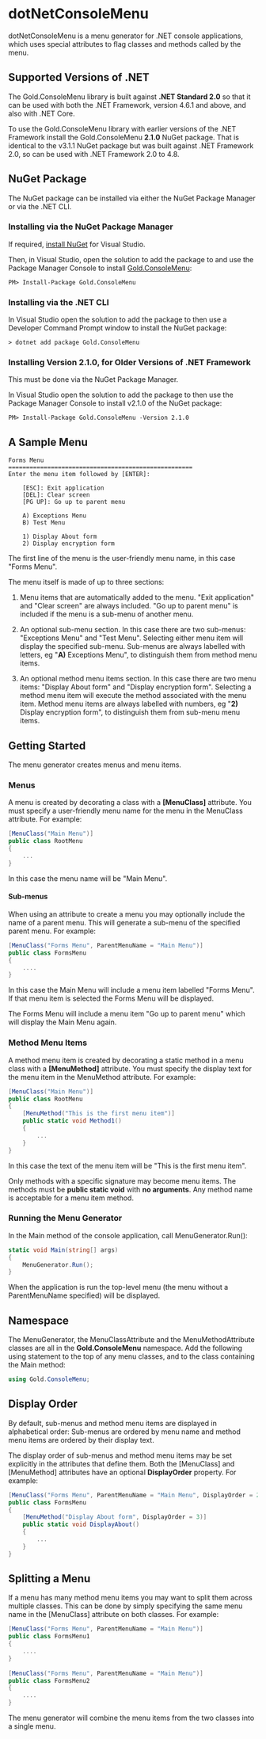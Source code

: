 # dotNetConsoleMenu
dotNetConsoleMenu is a menu generator for .NET console applications, which uses special attributes to flag classes and methods called by the menu.

## Supported Versions of .NET
The Gold.ConsoleMenu library is built against **.NET Standard 2.0** so that it can be used with both the .NET Framework, version 4.6.1 and above, and also with .NET Core.

To use the Gold.ConsoleMenu library with earlier versions of the .NET Framework install the Gold.ConsoleMenu **2.1.0** NuGet package.  That is identical to the v3.1.1 NuGet package but was built against .NET Framework 2.0, so can be used with .NET Framework 2.0 to 4.8.

## NuGet Package
The NuGet package can be installed via either the NuGet Package Manager or via the .NET CLI.

### Installing via the NuGet Package Manager
If required, [install NuGet](http://docs.nuget.org/docs/start-here/installing-nuget) for Visual Studio. 

Then, in Visual Studio, open the solution to add the package to and use the Package Manager Console to install [Gold.ConsoleMenu](https://www.nuget.org/packages/Gold.ConsoleMenu/):

    PM> Install-Package Gold.ConsoleMenu

### Installing via the .NET CLI
In Visual Studio open the solution to add the package to then use a Developer Command Prompt window to install the NuGet package:

    > dotnet add package Gold.ConsoleMenu

### Installing Version 2.1.0, for Older Versions of .NET Framework
This must be done via the NuGet Package Manager.

In Visual Studio open the solution to add the package to then use the Package Manager Console to install v2.1.0 of the NuGet package:

    PM> Install-Package Gold.ConsoleMenu -Version 2.1.0

## A Sample Menu

```
Forms Menu
====================================================
Enter the menu item followed by [ENTER]:

    [ESC]: Exit application
    [DEL]: Clear screen
    [PG UP]: Go up to parent menu

    A) Exceptions Menu
    B) Test Menu

    1) Display About form
    2) Display encryption form
```	

The first line of the menu is the user-friendly menu name, in this case "Forms Menu".

The menu itself is made of up to three sections:

1) Menu items that are automatically added to the menu.  "Exit application" and "Clear screen" are always included.  "Go up to parent menu" is included if the menu is a sub-menu of another menu.

2) An optional sub-menu section.  In this case there are two sub-menus: "Exceptions Menu" and "Test Menu".  Selecting either menu item will display the specified sub-menu.  Sub-menus are always labelled with letters, eg "**A)** Exceptions Menu", to distinguish them from method menu items.

3) An optional method menu items section.  In this case there are two menu items: "Display About form" and "Display encryption form".  Selecting a method menu item will execute the method associated with the menu item.  Method menu items are always labelled with numbers, eg "**2)** Display encryption form", to distinguish them from sub-menu menu items.

## Getting Started
The menu generator creates menus and menu items.

### Menus
A menu is created by decorating a class with a **[MenuClass]** attribute.  You must specify a user-friendly menu name for the menu in the MenuClass attribute.  For example:

```csharp
[MenuClass("Main Menu")]
public class RootMenu
{
    ...
}
```

In this case the menu name will be "Main Menu".

#### Sub-menus
When using an attribute to create a menu you may optionally include the name of a parent menu.  This will generate a sub-menu of the specified parent menu.  For example:

```csharp
[MenuClass("Forms Menu", ParentMenuName = "Main Menu")]
public class FormsMenu
{
    ....
}
```

In this case the Main Menu will include a menu item labelled "Forms Menu".  If that menu item is selected the Forms Menu will be displayed.  

The Forms Menu will include a menu item "Go up to parent menu" which will display the Main Menu again.

### Method Menu Items
A method menu item is created by decorating a static method in a menu class with a **[MenuMethod]** attribute.  You must specify the display text for the menu item in the MenuMethod attribute.  For example:

```csharp
[MenuClass("Main Menu")]
public class RootMenu
{
	[MenuMethod("This is the first menu item")]
	public static void Method1()
	{
		...
	}
}
```
In this case the text of the menu item will be "This is the first menu item".

Only methods with a specific signature may become menu items.  The methods must be **public static void** with **no arguments**.  Any method name is acceptable for a menu item method.

### Running the Menu Generator
In the Main method of the console application, call MenuGenerator.Run():

```csharp
static void Main(string[] args)
{
	MenuGenerator.Run();
}
```

When the application is run the top-level menu (the menu without a ParentMenuName specified) will be displayed.

## Namespace
The  MenuGenerator, the MenuClassAttribute and the MenuMethodAttribute classes are all in the **Gold.ConsoleMenu** namespace.  Add the following using statement to the top of any menu classes, and to the class containing the Main method:

```csharp
using Gold.ConsoleMenu;
```

## Display Order
By default, sub-menus and method menu items are displayed in alphabetical order: Sub-menus are ordered by menu name and method menu items are ordered by their display text.

The display order of sub-menus and method menu items may be set explicitly in the attributes that define them.  Both the [MenuClass] and [MenuMethod] attributes have an optional **DisplayOrder** property.  For example:

```csharp
[MenuClass("Forms Menu", ParentMenuName = "Main Menu", DisplayOrder = 2)]
public class FormsMenu
{
	[MenuMethod("Display About form", DisplayOrder = 3)]
	public static void DisplayAbout()
	{
		...
	}
}
```

## Splitting a Menu
If a menu has many method menu items you may want to split them across multiple classes.  This can be done by simply specifying the same menu name in the [MenuClass] attribute on both classes.  For example:

```csharp
[MenuClass("Forms Menu", ParentMenuName = "Main Menu")]
public class FormsMenu1
{
    ....
}
	
[MenuClass("Forms Menu", ParentMenuName = "Main Menu")]
public class FormsMenu2
{
    ....
}
```

The menu generator will combine the menu items from the two classes into a single menu.